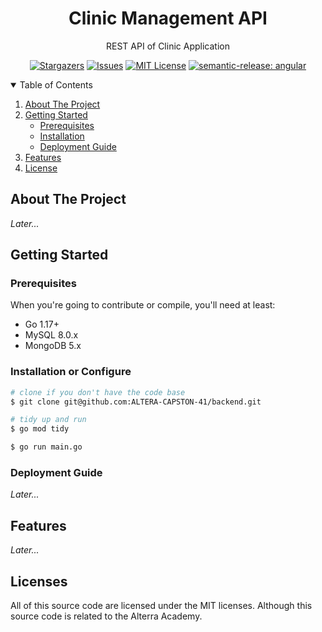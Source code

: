 <p align="center">
  <h1 align="center">Clinic Management API</h1>

  <p align="center">
    REST API of Clinic Application
  </p>
</p>

<div align="center">
  
[![Stargazers][stars-shield]][stars-url]
[![Issues][issues-shield]][issues-url]
[![MIT License][license-shield]][license-url]
[![semantic-release: angular][semantic-badge]][semantic-url]
  
</div>

<!-- TABLE OF CONTENTS -->
<details open="open">
  <summary>Table of Contents</summary>
  <ol>
    <li>
      <a href="#about-the-project">About The Project</a>
    </li>
    <li>
      <a href="#getting-started">Getting Started</a>
      <ul>
        <li><a href="#prerequisites">Prerequisites</a></li>
        <li><a href="#installation">Installation</a></li>
        <li><a href="#deployment-guide">Deployment Guide</a></li>
      </ul>
    </li>
    <li><a href="#features">Features</a></li>
    <li><a href="#license">License</a></li>
    <!-- <li><a href="#contact">Contact</a></li>
    <li><a href="#contributors">Contributors</a></li> -->
  </ol>
</details>

## About The Project

*Later...*

## Getting Started

### Prerequisites

When you're going to contribute or compile, you'll need at least:
  - Go 1.17+
  - MySQL 8.0.x
  - MongoDB 5.x

### Installation or Configure

```bash
# clone if you don't have the code base
$ git clone git@github.com:ALTERA-CAPSTON-41/backend.git

# tidy up and run
$ go mod tidy

$ go run main.go
```

### Deployment Guide

*Later...*

## Features

*Later...*

## Licenses

All of this source code are licensed under the MIT licenses. Although this source code is related to the Alterra Academy.

<!-- ## Contact

- Hamdan Yuwafi - <yuwafi.hamdan365@gmail.com> -->

<!-- ## Contributors

Thanks goes to these wonderful people: -->

<!-- ALL-CONTRIBUTORS-LIST:START -->
<!-- <table>
    <tr>
        <td align="center">
            <a href="https://github.com/dhichii">
                <img src="https://avatars.githubusercontent.com/u/75155775?v=4?s=100" width="100px;" alt=""/>
                <br />
                <sub><b>Adhicitta Masran</b></sub>
            </a>
        </td>
        <td align="center">
            <a href="https://github.com/thisham">
                <img src="https://avatars.githubusercontent.com/u/59078748?v=4?s=100" width="100px;" alt=""/>
                <br />
                <sub><b>Hamdan Yuwafi</b></sub>
            </a>
        </td>

    </tr>
    <tr>
      <td align="center">
        as a main contributor.
      </td>
      <td align="center">
        as a mentor.
      </td>
    </tr>
</table> -->


<!-- MARKDOWN LINKS & IMAGES -->
<!-- https://www.markdownguide.org/basic-syntax/#reference-style-links -->
[stars-shield]: https://img.shields.io/github/stars/ALTERA-CAPSTON-41/backend.svg?style=for-the-badge
[stars-url]: https://github.com/ALTERA-CAPSTON-41/backend/stargazers
[issues-shield]: https://img.shields.io/github/issues/ALTERA-CAPSTON-41/backend.svg?style=for-the-badge
[issues-url]: https://github.com/ALTERA-CAPSTON-41/backend/issues
[license-shield]: https://img.shields.io/github/license/ALTERA-CAPSTON-41/backend.svg?style=for-the-badge
[license-url]: https://github.com/ALTERA-CAPSTON-41/backend/blob/master/LICENSE
[semantic-badge]: https://img.shields.io/badge/semantic--release-angular-e10079?style=for-the-badge&logo=semantic-release
[semantic-url]: https://github.com/semantic-release/semantic-release